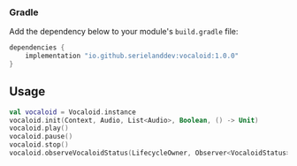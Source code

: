 ### Gradle

Add the dependency below to your module's `build.gradle` file:

```gradle
dependencies {
    implementation "io.github.serielanddev:vocaloid:1.0.0"
}
```

## Usage

```kotlin
val vocaloid = Vocaloid.instance
vocaloid.init(Context, Audio, List<Audio>, Boolean, () -> Unit)
vocaloid.play()
vocaloid.pause()
vocaloid.stop()
vocaloid.observeVocaloidStatus(LifecycleOwner, Observer<VocaloidStatus>)
````